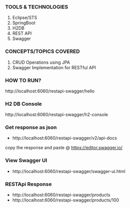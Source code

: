 ### TOOLS & TECHNOLOGIES
  1. Eclipse/STS
  2. SpringBoot
  3. H2DB
  4. REST API
  5. Swagger

### CONCEPTS/TOPICS COVERED
  1. CRUD Operations using JPA
  2. Swagger Implementation for RESTful API

### HOW TO RUN?
http://localhost:6060/restapi-swagger/hello

### H2 DB Console
http://localhost:6060/restapi-swagger/h2-console

### **Get response as json**
* http://localhost:6060/restapi-swagger/v2/api-docs 

copy the response and paste @ https://editor.swagger.io/

### **View Swagger UI**
* http://localhost:6060/restapi-swagger/swagger-ui.html

### **RESTApi Response**
* http://localhost:6060/restapi-swagger/products
* http://localhost:6060/restapi-swagger/products/100

